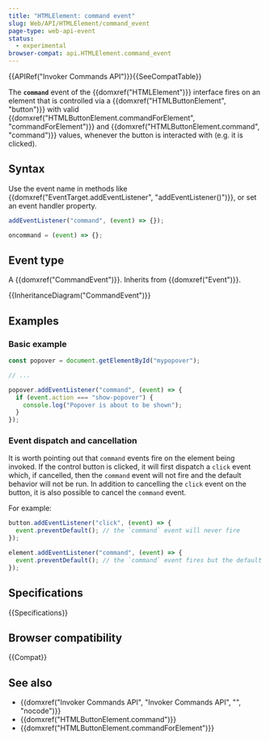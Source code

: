 ```yaml
---
title: "HTMLElement: command event"
slug: Web/API/HTMLElement/command_event
page-type: web-api-event
status:
  - experimental
browser-compat: api.HTMLElement.command_event
---
```


{{APIRef("Invoker Commands API")}}{{SeeCompatTable}}

The **`command`** event of the {{domxref("HTMLElement")}} interface fires on an element that is controlled via a {{domxref("HTMLButtonElement", "button")}} with valid {{domxref("HTMLButtonElement.commandForElement", "commandForElement")}} and {{domxref("HTMLButtonElement.command", "command")}} values, whenever the button is interacted with (e.g. it is clicked).

## Syntax

Use the event name in methods like {{domxref("EventTarget.addEventListener", "addEventListener()")}}, or set an event handler property.

```js
addEventListener("command", (event) => {});

oncommand = (event) => {};
```

## Event type

A {{domxref("CommandEvent")}}. Inherits from {{domxref("Event")}}.

{{InheritanceDiagram("CommandEvent")}}

## Examples

### Basic example

```js
const popover = document.getElementById("mypopover");

// ...

popover.addEventListener("command", (event) => {
  if (event.action === "show-popover") {
    console.log("Popover is about to be shown");
  }
});
```

### Event dispatch and cancellation

It is worth pointing out that `command` events fire on the element being invoked. If the control button is clicked, it will first dispatch a `click` event which, if cancelled, then the `command` event will not fire and the default behavior will not be run.
In addition to cancelling the `click` event on the button, it is also possible to cancel the `command` event.

For example:

```js
button.addEventListener("click", (event) => {
  event.preventDefault(); // the `command` event will never fire
});
```

```js
element.addEventListener("command", (event) => {
  event.preventDefault(); // the `command` event fires but the default behavior is cancelled
});
```

## Specifications

{{Specifications}}

## Browser compatibility

{{Compat}}

## See also

- {{domxref("Invoker Commands API", "Invoker Commands API", "", "nocode")}}
- {{domxref("HTMLButtonElement.command")}}
- {{domxref("HTMLButtonElement.commandForElement")}}
